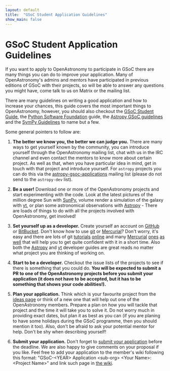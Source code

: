 ```yaml
---
layout: default
title:  "GSoC Student Application Guidelines"
show_main: false 
---
```


# GSoC Student Application Guidelines

If you want to apply to OpenAstronomy to participate in GSoC
there are many things you can do to improve your application.
Many of OpenAstronomy's admins and mentors have participated in
previous editions of GSoC with their projects, so will be able to
answer any questions you might have, come talk to us on Matrix or the
mailing list.

There are many guidelines on writing a good application and how to
increase your chances, this guide covers the most important things
to OpenAstronomy, however, you should also checkout the [GSoC Student
Guide], the [Python Software Foundation] guide, the [Astropy GSoC guidelines] and the [SymPy
Guidelines] to name but a few. 

Some general pointers to follow are:


1. **The better we know you, the better we can judge you.**
There are many ways to get yourself known by the community, you can introduce yourself through the 
OpenAstronomy mailing list, chat with us in the IRC channel and even contact the mentors to know
more about certain project. As well as that, when you have particular idea in 
mind, get in touch with that project and introduce yourself.
For `astropy` projects you can do this via the
[astropy-gsoc-applications](<mailto:astropy-gsoc-applications@googlegroups.com>) mailing list
(please do not send to the `astropy-dev` list).

2. **Be a user!**
Download one or more of the OpenAstronomy projects and start experimenting with the code. Look at the latest pictures of the million degree Sun with [SunPy](http://sunpy.org/), volume render a simulation of the galaxy with [yt](http://yt-project.org/), or plan some astronomical observations with [Astropy](http://www.astropy.org) - There are loads of things to do with all the projects involved with OpenAstronomy, get involved!

3. **Set yourself up as a developer.**
Create yourself an account on [GitHub](http://github.com) or [BitBucket](http://bitbucket.org).
Don't know how to use [git](http://www.git-scm.com/) or [Mercurial](http://mercurial.selenic.com/)?
Don't worry, it's easy and there are lots of git [tutorials](http://try.github.com) [online](http://gitimmersion.com/) 
and many [Mercurial](http://hginit.com/) [ones](http://hgbook.red-bean.com/read/)
[as well](http://mercurial.selenic.com/) that will help you to get quite confident with it in a short time.
Also both the [Astropy](http://docs.astropy.org/en/stable/index.html#developer-documentation)
and [yt](http://yt-project.org/docs/dev/developing/developing.html)
developer guides are great reads no matter what project you are thinking of working on.

4. **Start to be a developer.**
Checkout the issue lists of the projects to see if there is something that you could do.
**You will be expected to submit a PR to one of the OpenAstronomy projects before
you submit your application (it does not have to be accepted, but it has to be something
that shows your code abilities!).**

5. **Plan your application.**
Think which is your favourite project from the [ideas page](/gsoc/) or think
of a new one that will help out one of the OpenAstronomy members.
Prepare a plan on how you will tackle that project and the time it will take you to solve it.
Do not worry much in providing exact dates, but plan it as best as you can 
(if you are planing to have some holidays during the GSoC programme, then you should mention it too).
Also, don't be afraid to ask your potential mentor for help.
Don't be shy when describing yourself!

6. **Submit your application.**
Don't forget to [submit your application](https://summerofcode.withgoogle.com/) before the deadline.
We are also happy to give comments on your proposal if you like.  Feel free to 
add your application to the member's wiki following this format: "GSoC-\<YEAR\> Application \<sub-org\> \<Your Name\>:\<Project Name\>"
and link such page in [the wiki](https://github.com/OpenAstronomy/openastronomy/wiki).

[SymPy Guidelines]: https://github.com/sympy/sympy/wiki/GSoC-2017-Application-Template 
[Python Software Foundation]: http://python-gsoc.org/
[GSoC Student Guide]: http://en.flossmanuals.net/GSoCStudentGuide/
[Astropy GSoC guidelines]: https://github.com/astropy/astropy/wiki/GSoC-2017-Guidelines
